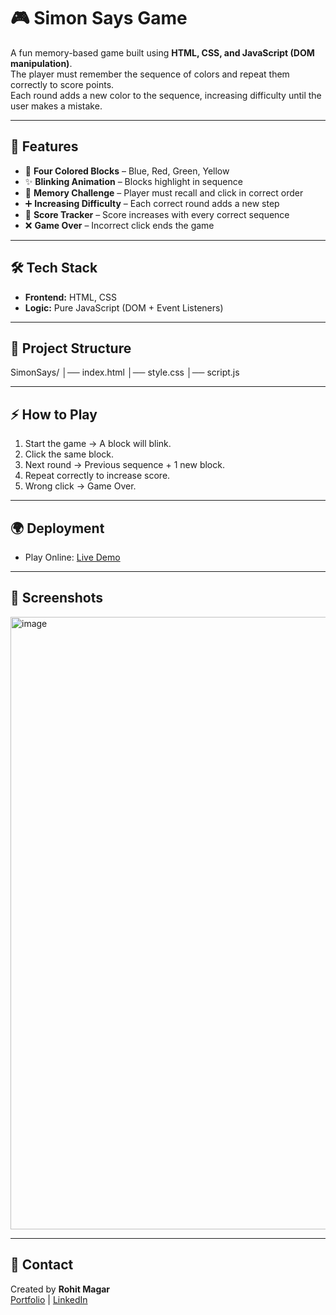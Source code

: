 # 🎮 Simon Says Game

A fun memory-based game built using **HTML, CSS, and JavaScript (DOM manipulation)**.  
The player must remember the sequence of colors and repeat them correctly to score points.  
Each round adds a new color to the sequence, increasing difficulty until the user makes a mistake.

---

## 🚀 Features

- 🔵 **Four Colored Blocks** – Blue, Red, Green, Yellow
- ✨ **Blinking Animation** – Blocks highlight in sequence
- 🧠 **Memory Challenge** – Player must recall and click in correct order
- ➕ **Increasing Difficulty** – Each correct round adds a new step
- 🎯 **Score Tracker** – Score increases with every correct sequence
- ❌ **Game Over** – Incorrect click ends the game

---

## 🛠️ Tech Stack

- **Frontend:** HTML, CSS  
- **Logic:** Pure JavaScript (DOM + Event Listeners)  

---

## 📂 Project Structure

SimonSays/
│── index.html
│── style.css
│── script.js


---

## ⚡ How to Play

1. Start the game → A block will blink.
2. Click the same block.
3. Next round → Previous sequence + 1 new block.
4. Repeat correctly to increase score.
5. Wrong click → Game Over.

---

## 🌍 Deployment

- Play Online: [Live Demo](https://rsm09.github.io/SimonSays/)  

---

## 📸 Screenshots

<img width="1911" height="980" alt="image" src="https://github.com/user-attachments/assets/bea122e0-9a3c-4cc0-9b75-c62ea99de72a" />


---

## 📧 Contact

Created by **Rohit Magar**  
[Portfolio](https://glittery-kringle-2803b6.netlify.app/) | [LinkedIn](https://www.linkedin.com/in/rohitsunilmagar/)  
